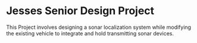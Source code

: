 # Jesses Senior Design Project
This Project involves designing a sonar localization system while modifying the existing vehicle to integrate and hold transmitting sonar devices.

